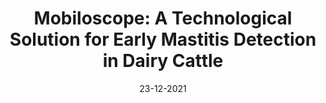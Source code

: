 ---
title: "Mobiloscope: A Technological Solution for Early Mastitis Detection in Dairy Cattle"
collection: publications
permalink: /publications/p15-23-12-2021
date: 23-12-2021
venue: 'IEEE Latin America Transactions'
citation: 'Medina-Rodriguez, Rosario, et al. &quot;Mobiloscope: A Technological Solution for Early Mastitis Detection in Dairy Cattle.&quot;IEEE Latin America Transactions 20.1 (2021): 117-125.'
---